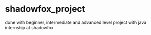 # shadowfox_project
done with beginner, intermediate and advanced level project with java internship at shadowfox

